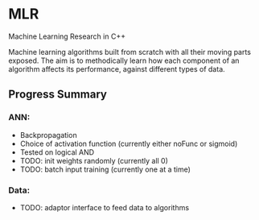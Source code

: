 # MLR

Machine Learning Research in C++

Machine learning algorithms built from scratch with all their moving parts exposed. The aim is to methodically learn how each component of an algorithm affects its performance, against different types of data. 

## Progress Summary

### ANN:
- Backpropagation
- Choice of activation function (currently either noFunc or sigmoid)
- Tested on logical AND
- TODO: init weights randomly (currently all 0)
- TODO: batch input training (currently one at a time)

### Data:
- TODO: adaptor interface to feed data to algorithms

